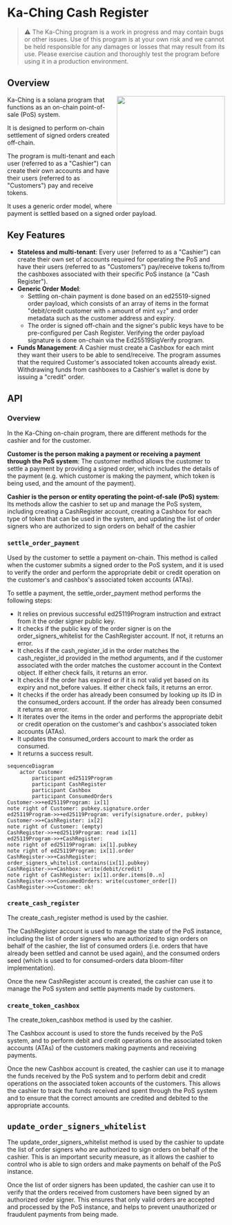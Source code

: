 # Ka-Ching Cash Register

> ⚠️ The Ka-Ching program is a work in progress and may contain bugs or other issues. Use of this program is at your own risk and we cannot be held responsible for any damages or losses that may result from its use. Please exercise caution and thoroughly test the program before using it in a production environment.

## Overview

<img align="right" width="250" height="250" src="https://user-images.githubusercontent.com/2641321/206679823-fde6bc5d-9a07-461c-81e3-23880c182657.png">

Ka-Ching is a solana program that functions as an on-chain point-of-sale (PoS) system.

It is designed to perform on-chain settlement of signed orders created off-chain.

The program is multi-tenant and each user (referred to as a "Cashier") can create their own accounts and have their users (referred to as "Customers") pay and receive tokens.

It uses a generic order model, where payment is settled based on a signed order payload.

## Key Features

- **Stateless and multi-tenant**: Every user (referred to as a "Cashier") can create their own set of accounts required for operating the PoS and have their users (referred to as "Customers") pay/receive tokens to/from the cashboxes associated with their specific PoS instance (a "Cash Register").
- **Generic Order Model**:
  - Settling on-chain payment is done based on an ed25519-signed order payload, which consists of an array of items in the format "debit/credit customer with `n` amount of mint `xyz`" and order metadata such as the customer address and expiry.
  - The order is signed off-chain and the signer's public keys have to be pre-configured per Cash Register. Verifying the order payload signature is done on-chain via the Ed25519SigVerify program.
- **Funds Management**: A Cashier must create a Cashbox for each mint they want their users to be able to send/receive. The program assumes that the required Customer's associated token accounts already exist. Withdrawing funds from cashboxes to a Cashier's wallet is done by issuing a "credit" order.

## API

### Overview

In the Ka-Ching on-chain program, there are different methods for the cashier and for the customer.

**Customer is the person making a payment or receiving a payment through the PoS system**: The customer method allows the customer to settle a payment by providing a signed order, which includes the details of the payment (e.g. which customer is making the payment, which token is being used, and the amount of the payment).

**Cashier is the person or entity operating the point-of-sale (PoS) system**: Its methods allow the cashier to set up and manage the PoS system, including creating a CashRegister account, creating a Cashbox for each type of token that can be used in the system, and updating the list of order signers who are authorized to sign orders on behalf of the cashier

### `settle_order_payment`

Used by the customer to settle a payment on-chain. This method is called when the customer submits a signed order to the PoS system, and it is used to verify the order and perform the appropriate debit or credit operation on the customer's and cashbox's associated token accounts (ATAs).

To settle a payment, the settle_order_payment method performs the following steps:

- It relies on previous successful ed25119Program instruction and extract from it the order signer public key.
- It checks if the public key of the order signer is on the order_signers_whitelist for the CashRegister account. If not, it returns an error.
- It checks if the cash_register_id in the order matches the cash_register_id provided in the method arguments, and if the customer associated with the order matches the customer account in the Context object. If either check fails, it returns an error.
- It checks if the order has expired or if it is not valid yet based on its expiry and not_before values. If either check fails, it returns an error.
- It checks if the order has already been consumed by looking up its ID in the consumed_orders account. If the order has already been consumed it returns an error.
- It iterates over the items in the order and performs the appropriate debit or credit operation on the customer's and cashbox's associated token accounts (ATAs).
- It updates the consumed_orders account to mark the order as consumed.
- It returns a success result.

```mermaid
sequenceDiagram
    actor Customer
		participant ed25119Program
		participant CashRegister
		participant Cashbox
		participant ConsumedOrders
Customer->>+ed25119Program: ix[1]
note right of Customer: pubkey.signature.order
ed25119Program->>+ed25119Program: verify(signature.order, pubkey)
Customer->>+CashRegister: ix[2]
note right of Customer: (empty)
CashRegister->>+ed25119Program: read ix[1]
ed25119Program->>+CashRegister: 
note right of ed25119Program: ix[1].pubkey
note right of ed25119Program: ix[1].order
CashRegister->>+CashRegister: order_signers_whitelist.contains(ix[1].pubkey)
CashRegister->>+Cashbox: write(debit/credit)
note right of CashRegister: ix[1].order.items[0..n]
CashRegister->>+ConsumedOrders: write(customer_order[])
CashRegister->>Customer: ok!

```

### `create_cash_register`

The create_cash_register method is used by the cashier.

The CashRegister account is used to manage the state of the PoS instance, including the list of order signers who are authorized to sign orders on behalf of the cashier, the list of consumed orders (i.e. orders that have already been settled and cannot be used again), and the consumed orders seed (which is used to for consumed-orders data bloom-filter implementation).

Once the new CashRegister account is created, the cashier can use it to manage the PoS system and settle payments made by customers.

### `create_token_cashbox`

The create_token_cashbox method is used by the cashier.

The Cashbox account is used to store the funds received by the PoS system, and to perform debit and credit operations on the associated token accounts (ATAs) of the customers making payments and receiving payments.

Once the new Cashbox account is created, the cashier can use it to manage the funds received by the PoS system and to perform debit and credit operations on the associated token accounts of the customers. This allows the cashier to track the funds received and spent through the PoS system and to ensure that the correct amounts are credited and debited to the appropriate accounts.

## `update_order_signers_whitelist`

The update_order_signers_whitelist method is used by the cashier to update the list of order signers who are authorized to sign orders on behalf of the cashier. This is an important security measure, as it allows the cashier to control who is able to sign orders and make payments on behalf of the PoS instance.

Once the list of order signers has been updated, the cashier can use it to verify that the orders received from customers have been signed by an authorized order signer. This ensures that only valid orders are accepted and processed by the PoS instance, and helps to prevent unauthorized or fraudulent payments from being made.

